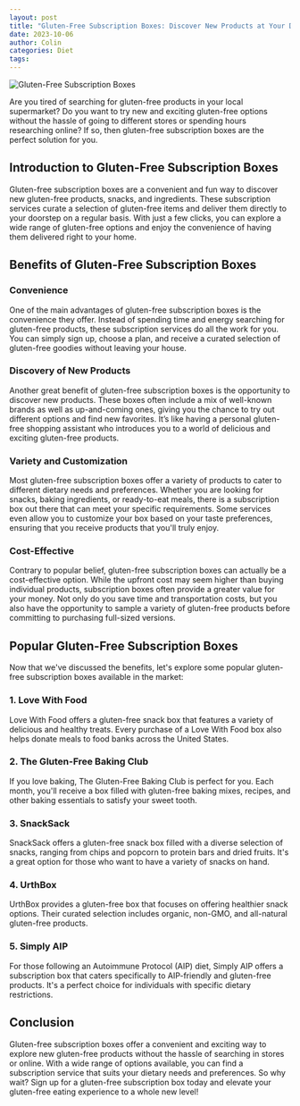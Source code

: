 ```yaml
---
layout: post
title: "Gluten-Free Subscription Boxes: Discover New Products at Your Doorstep"
date: 2023-10-06
author: Colin
categories: Diet
tags: 
---
```


![Gluten-Free Subscription Boxes](https://source.unsplash.com/1600x900/?gluten-free,diet,healthy)

Are you tired of searching for gluten-free products in your local supermarket? Do you want to try new and exciting gluten-free options without the hassle of going to different stores or spending hours researching online? If so, then gluten-free subscription boxes are the perfect solution for you.

## Introduction to Gluten-Free Subscription Boxes

Gluten-free subscription boxes are a convenient and fun way to discover new gluten-free products, snacks, and ingredients. These subscription services curate a selection of gluten-free items and deliver them directly to your doorstep on a regular basis. With just a few clicks, you can explore a wide range of gluten-free options and enjoy the convenience of having them delivered right to your home.

## Benefits of Gluten-Free Subscription Boxes

### Convenience

One of the main advantages of gluten-free subscription boxes is the convenience they offer. Instead of spending time and energy searching for gluten-free products, these subscription services do all the work for you. You can simply sign up, choose a plan, and receive a curated selection of gluten-free goodies without leaving your house.

### Discovery of New Products

Another great benefit of gluten-free subscription boxes is the opportunity to discover new products. These boxes often include a mix of well-known brands as well as up-and-coming ones, giving you the chance to try out different options and find new favorites. It’s like having a personal gluten-free shopping assistant who introduces you to a world of delicious and exciting gluten-free products.

### Variety and Customization

Most gluten-free subscription boxes offer a variety of products to cater to different dietary needs and preferences. Whether you are looking for snacks, baking ingredients, or ready-to-eat meals, there is a subscription box out there that can meet your specific requirements. Some services even allow you to customize your box based on your taste preferences, ensuring that you receive products that you'll truly enjoy.

### Cost-Effective

Contrary to popular belief, gluten-free subscription boxes can actually be a cost-effective option. While the upfront cost may seem higher than buying individual products, subscription boxes often provide a greater value for your money. Not only do you save time and transportation costs, but you also have the opportunity to sample a variety of gluten-free products before committing to purchasing full-sized versions.

## Popular Gluten-Free Subscription Boxes

Now that we've discussed the benefits, let's explore some popular gluten-free subscription boxes available in the market:

### 1. Love With Food

Love With Food offers a gluten-free snack box that features a variety of delicious and healthy treats. Every purchase of a Love With Food box also helps donate meals to food banks across the United States.

### 2. The Gluten-Free Baking Club

If you love baking, The Gluten-Free Baking Club is perfect for you. Each month, you'll receive a box filled with gluten-free baking mixes, recipes, and other baking essentials to satisfy your sweet tooth.

### 3. SnackSack

SnackSack offers a gluten-free snack box filled with a diverse selection of snacks, ranging from chips and popcorn to protein bars and dried fruits. It's a great option for those who want to have a variety of snacks on hand.

### 4. UrthBox

UrthBox provides a gluten-free box that focuses on offering healthier snack options. Their curated selection includes organic, non-GMO, and all-natural gluten-free products.

### 5. Simply AIP

For those following an Autoimmune Protocol (AIP) diet, Simply AIP offers a subscription box that caters specifically to AIP-friendly and gluten-free products. It's a perfect choice for individuals with specific dietary restrictions.

## Conclusion

Gluten-free subscription boxes offer a convenient and exciting way to explore new gluten-free products without the hassle of searching in stores or online. With a wide range of options available, you can find a subscription service that suits your dietary needs and preferences. So why wait? Sign up for a gluten-free subscription box today and elevate your gluten-free eating experience to a whole new level!